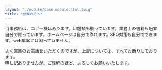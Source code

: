 ```yaml
---
layout: "./module/base-module.html.twig"
title: "営業の方へ"
---
```



当事務所は、コピー機はあります。印鑑類も揃っています。業務上の書籍も適宜自分で買っています。ホームページは自分で作れます。SEO対策も自分でできます。web集客には困っていません。

よく営業のお電話をいただくのですが、上記については、すべてお断りしております。  
申し訳ありませんが、ご理解のほど、よろしくお願いいたします。
